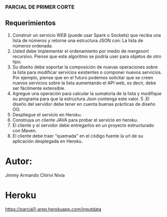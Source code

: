 
### PARCIAL DE PRIMER CORTE

## Requerimientos


1. Construir un servicio WEB (puede usar Spark o Sockets) que reciba una lista de números y retorne una estructura JSON con: La lista de números ordenada.
2. Usted debe implementar el ordenamiento por medio de mergesort recursivo. Piense que este algoritmo se podría user para objetos de otro tipo.
3. Su diseño debe soportar la composición de nuevas operaciones sobre la lista para modificar servicios existentes o componer nuevos servicios. Por ejemplo, piense que en el futuro podemos solicitar que se creen nuevos servicios sobre la lista aumentando el API web, es decir,  debe ser fácilmente extensible.
4. Agregue una operación para calcular la sumatoria de la lista y modifique su programa para que la estructura Json contenga este valor.
5 .El diseño del servidor debe tener en cuenta buenas prácticas de diseño OO.
6. Despliegue el servicio en Heroku.
7. Construya un cliente JAVA para probar el servicio en heroku.
8. El cliente y el servidor debe entregarlos en un proyecto estructurado con Maven.
9. El cliente debe traer "quemada" en el código fuente la url de su aplicación desplegada en Heroku.


# Autor:

Jimmy Armando Chirivi Nivia

# Heroku

https://parcial1-arep.herokuapp.com/inputdata
